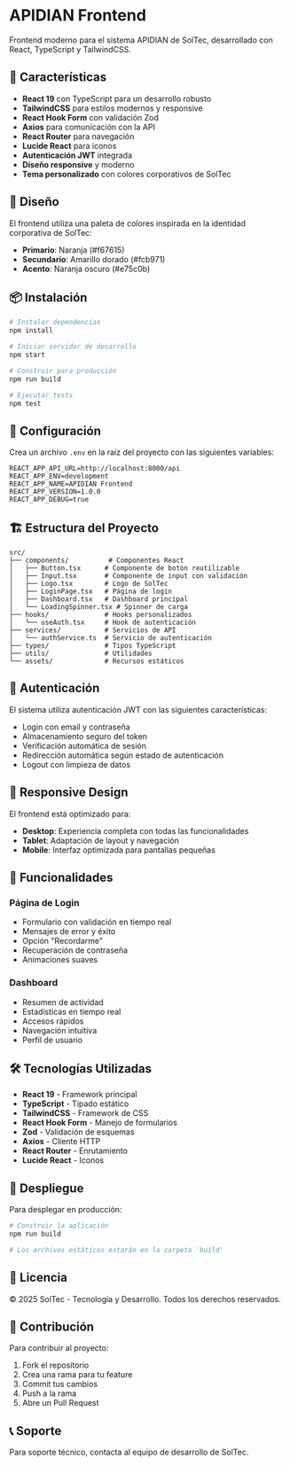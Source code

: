 # APIDIAN Frontend

Frontend moderno para el sistema APIDIAN de SolTec, desarrollado con React, TypeScript y TailwindCSS.

## 🚀 Características

- **React 19** con TypeScript para un desarrollo robusto
- **TailwindCSS** para estilos modernos y responsive
- **React Hook Form** con validación Zod
- **Axios** para comunicación con la API
- **React Router** para navegación
- **Lucide React** para iconos
- **Autenticación JWT** integrada
- **Diseño responsive** y moderno
- **Tema personalizado** con colores corporativos de SolTec

## 🎨 Diseño

El frontend utiliza una paleta de colores inspirada en la identidad corporativa de SolTec:
- **Primario**: Naranja (#f67615)
- **Secundario**: Amarillo dorado (#fcb971)
- **Acento**: Naranja oscuro (#e75c0b)

## 📦 Instalación

```bash
# Instalar dependencias
npm install

# Iniciar servidor de desarrollo
npm start

# Construir para producción
npm run build

# Ejecutar tests
npm test
```

## 🔧 Configuración

Crea un archivo `.env` en la raíz del proyecto con las siguientes variables:

```env
REACT_APP_API_URL=http://localhost:8000/api
REACT_APP_ENV=development
REACT_APP_NAME=APIDIAN Frontend
REACT_APP_VERSION=1.0.0
REACT_APP_DEBUG=true
```

## 🏗️ Estructura del Proyecto

```
src/
├── components/          # Componentes React
│   ├── Button.tsx      # Componente de botón reutilizable
│   ├── Input.tsx       # Componente de input con validación
│   ├── Logo.tsx        # Logo de SolTec
│   ├── LoginPage.tsx   # Página de login
│   ├── Dashboard.tsx   # Dashboard principal
│   └── LoadingSpinner.tsx # Spinner de carga
├── hooks/              # Hooks personalizados
│   └── useAuth.tsx     # Hook de autenticación
├── services/           # Servicios de API
│   └── authService.ts  # Servicio de autenticación
├── types/              # Tipos TypeScript
├── utils/              # Utilidades
└── assets/             # Recursos estáticos
```

## 🔐 Autenticación

El sistema utiliza autenticación JWT con las siguientes características:
- Login con email y contraseña
- Almacenamiento seguro del token
- Verificación automática de sesión
- Redirección automática según estado de autenticación
- Logout con limpieza de datos

## 📱 Responsive Design

El frontend está optimizado para:
- **Desktop**: Experiencia completa con todas las funcionalidades
- **Tablet**: Adaptación de layout y navegación
- **Mobile**: Interfaz optimizada para pantallas pequeñas

## 🎯 Funcionalidades

### Página de Login
- Formulario con validación en tiempo real
- Mensajes de error y éxito
- Opción "Recordarme"
- Recuperación de contraseña
- Animaciones suaves

### Dashboard
- Resumen de actividad
- Estadísticas en tiempo real
- Accesos rápidos
- Navegación intuitiva
- Perfil de usuario

## 🛠️ Tecnologías Utilizadas

- **React 19** - Framework principal
- **TypeScript** - Tipado estático
- **TailwindCSS** - Framework de CSS
- **React Hook Form** - Manejo de formularios
- **Zod** - Validación de esquemas
- **Axios** - Cliente HTTP
- **React Router** - Enrutamiento
- **Lucide React** - Iconos

## 🚀 Despliegue

Para desplegar en producción:

```bash
# Construir la aplicación
npm run build

# Los archivos estáticos estarán en la carpeta 'build'
```

## 📄 Licencia

© 2025 SolTec - Tecnología y Desarrollo. Todos los derechos reservados.

## 🤝 Contribución

Para contribuir al proyecto:
1. Fork el repositorio
2. Crea una rama para tu feature
3. Commit tus cambios
4. Push a la rama
5. Abre un Pull Request

## 📞 Soporte

Para soporte técnico, contacta al equipo de desarrollo de SolTec.
